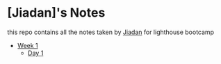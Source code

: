 # [Jiadan]'s Notes
this repo contains all the notes taken by [Jiadan](https://gist.github.com/jiadanw) for lighthouse bootcamp

* [Week 1](/Week_1)
  * [Day 1](/Week_1/Day_1)